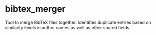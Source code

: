 # bibtex_merger
Tool to merge BibTeX files together. Identifies duplicate entries based on similarity levels in author names as well as other shared fields.
